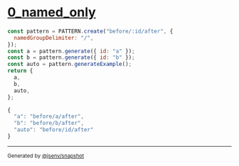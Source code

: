 # [0_named_only](../../pattern.test.mjs#L5)

```js
const pattern = PATTERN.create("before/:id/after", {
  namedGroupDelimiter: "/",
});
const a = pattern.generate({ id: "a" });
const b = pattern.generate({ id: "b" });
const auto = pattern.generateExample();
return {
  a,
  b,
  auto,
};
```

```js
{
  "a": "before/a/after",
  "b": "before/b/after",
  "auto": "before/id/after"
}
```

---

<sub>
  Generated by <a href="https://github.com/jsenv/core/tree/main/packages/tooling/snapshot">@jsenv/snapshot</a>
</sub>
